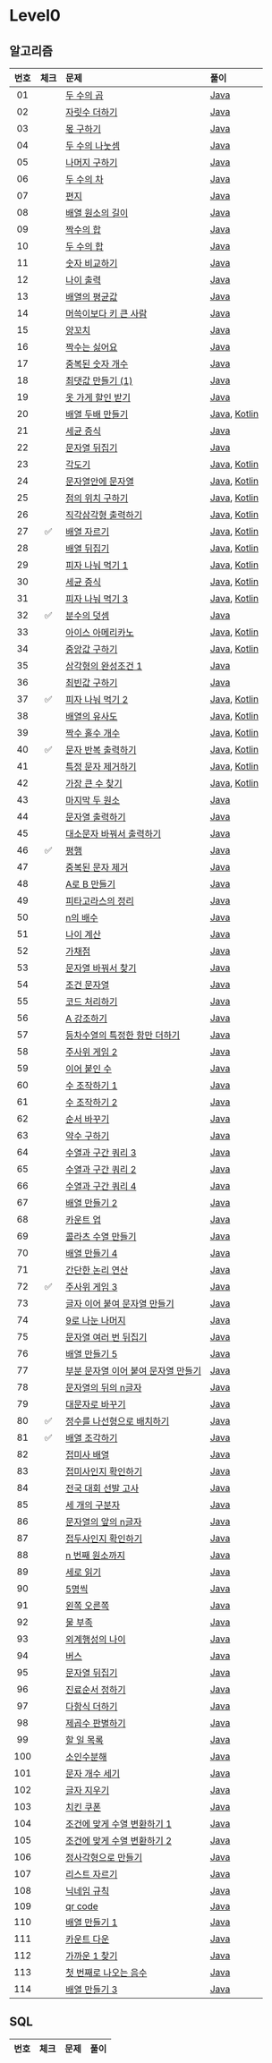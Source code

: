 
# Level0

## 알고리즘

| 번호 | 체크 | 문제 | 풀이 |
| :-: | :-: | :-- | :-- |
| 01 |                    | [두 수의 곱](https://school.programmers.co.kr/learn/courses/30/lessons/120804s/120804) | [Java](./solution/_01_두_수의_곱/Solution.java) |
| 02 |                    | [자릿수 더하기](https://school.programmers.co.kr/learn/courses/30/lessons/120906) | [Java](./solution/_02_자릿수_더하기/Solution.java) |
| 03 |                    | [몫 구하기](https://school.programmers.co.kr/learn/courses/30/lessons/120805) | [Java](./solution/_03_몫_구하기/Solution.java) |
| 04 |                    | [두 수의 나눗셈](https://school.programmers.co.kr/learn/courses/30/lessons/120806) | [Java](./solution/_04_두_수의_나눗셈/Solution.java) |
| 05 |                    | [나머지 구하기](https://school.programmers.co.kr/learn/courses/30/lessons/120810) | [Java](./solution/_05_나머지_구하기/Solution.java) |
| 06 |                    | [두 수의 차](https://school.programmers.co.kr/learn/courses/30/lessons/120803) | [Java](./solution/_06_두_수의_차/Solution.java) |
| 07 |                    | [편지](https://school.programmers.co.kr/learn/courses/30/lessons/120898) | [Java](./solution/_07_편지/Solution.java) |
| 08 |                    | [배열 원소의 길이](https://school.programmers.co.kr/learn/courses/30/lessons/120854) | [Java](./solution/_08_배열_원소의_길이/Solution.java) |
| 09 |                    | [짝수의 합](https://school.programmers.co.kr/learn/courses/30/lessons/120831) | [Java](./solution/_09_짝수의_합/Solution.java) |
| 10 |                    | [두 수의 합](https://school.programmers.co.kr/learn/courses/30/lessons/120802) | [Java](./solution/_10_두_수의_합/Solution.java) |
| 11 |                    | [숫자 비교하기](https://school.programmers.co.kr/learn/courses/30/lessons/120807) | [Java](./solution/_11_숫자_비교하기/Solution.java) |
| 12 |                    | [나이 출력](https://school.programmers.co.kr/learn/courses/30/lessons/120820) | [Java](./solution/_12_나이_출력/Solution.java) |
| 13 |                    | [배열의 평균값](https://school.programmers.co.kr/learn/courses/30/lessons/120817) | [Java](./solution/_13_배열의_평균값/Solution.java) |
| 14 |                    | [머쓱이보다 키 큰 사람](https://school.programmers.co.kr/learn/courses/30/lessons/120585) | [Java](./solution/_14_머쓱이보다_키_큰_사람/Solution.java) |
| 15 |                    | [양꼬치](https://school.programmers.co.kr/learn/courses/30/lessons/120830) | [Java](./solution/_15_양꼬치/Solution.java) |
| 16 |                    | [짝수는 싫어요](https://school.programmers.co.kr/learn/courses/30/lessons/120813) | [Java](./solution/_16_짝수는_싫어요/Solution.java) |
| 17 |                    | [중복된 숫자 개수](https://school.programmers.co.kr/learn/courses/30/lessons/120583) | [Java](./solution/_17_중복된_숫자_개수/Solution.java) |
| 18 |                    | [최댓값 만들기 (1)](https://school.programmers.co.kr/learn/courses/30/lessons/120847) | [Java](./solution/_18_최댓값_만들기_1/Solution.java) |
| 19 |                    | [옷 가게 할인 받기](https://school.programmers.co.kr/learn/courses/30/lessons/120818) | [Java](./solution/_19_옷_가게_할인_받기/Solution.java) |
| 20 |                    | [배열 두배 만들기](https://school.programmers.co.kr/learn/courses/30/lessons/120809) | [Java](./solution/_20_배열_두배_만들기/Solution.java), [Kotlin](./solution/_20_배열_두배_만들기/Solution.kt)|
| 21 |                    | [세균 증식](https://school.programmers.co.kr/learn/courses/30/lessons/120910) | [Java](./solution/_21_세균_증식/Solution.java) |
| 22 |                    | [문자열 뒤집기](https://school.programmers.co.kr/learn/courses/30/lessons/120822) | [Java](./solution/_22_문자열_뒤집기/Solution.java) |
| 23 |                    | [각도기](https://school.programmers.co.kr/learn/courses/30/lessons/120829) | [Java](./solution/_23_각도기/Solution.java), [Kotlin](./solution/_23_각도기/Solution.kt) |
| 24 |                    | [문자열안에 문자열](https://school.programmers.co.kr/learn/courses/30/lessons/120908) | [Java](./solution/_25_문자열안에_문자열/Solution.java), [Kotlin](./solution/_25_문자열안에_문자열/Solution.kt) |
| 25 |                    | [점의 위치 구하기](https://school.programmers.co.kr/learn/courses/30/lessons/120841) | [Java](./solution/_26_점의_위치_구하기/Solution.java), [Kotlin](./solution/_26_점의_위치_구하기/Solution.kt) |
| 26 |                    | [직각삼각형 출력하기](https://school.programmers.co.kr/learn/courses/30/lessons/120823) | [Java](./solution/_26_직각삼각형_출력하기/Solution.java), [Kotlin](./solution/_26_직각삼각형_출력하기/Solution.kt) |
| 27 | :white_check_mark: | [배열 자르기](https://school.programmers.co.kr/learn/courses/30/lessons/120833) | [Java](./solution/_27_배열_자르기/Solution.java), [Kotlin](./solution/_27_배열_자르기/Solution.kt) |
| 28 |                    | [배열 뒤집기](https://school.programmers.co.kr/learn/courses/30/lessons/120821) | [Java](./solution/_28_배열_뒤집기/Solution.java), [Kotlin](./solution/_28_배열_뒤집기/Solution.kt) |
| 29 |                    | [피자 나눠 먹기 1](https://school.programmers.co.kr/learn/courses/30/lessons/120814) | [Java](./solution/_29_피자_나눠_먹기/Solution.java), [Kotlin](./solution/_29_피자_나눠_먹기/Solution.kt) |
| 30 |                    | [세균 증식](https://school.programmers.co.kr/learn/courses/30/lessons/120910) | [Java](./solution/_30_세균_증식/Solution.java), [Kotlin](./solution/_30_세균_증식/Solution.kt) |
| 31 |                    | [피자 나눠 먹기 3](https://school.programmers.co.kr/learn/courses/30/lessons/120816) | [Java](./solution/_31_피자_나눠_먹기_3/Solution.java), [Kotlin](./solution/_31_피자_나눠_먹기_3/Solution.kt) |
| 32 | :white_check_mark: | [분수의 덧셈](https://school.programmers.co.kr/learn/courses/30/lessons/120808?language=java) | [Java](./solution/_32_분수의_덧셈/Solution.java) |
| 33 |                    | [아이스 아메리카노](https://school.programmers.co.kr/learn/courses/30/lessons/120819) | [Java](./solution/_33_아이스_아메리카노/Solution.java), [Kotlin](./solution/_33_아이스_아메리카노/Solution.kt) |
| 34 |                    | [중앙값 구하기](https://school.programmers.co.kr/learn/courses/30/lessons/120811) | [Java](./solution/_34_중앙값_구하기/Solution.java), [Kotlin](./solution/_34_중앙값_구하기/Solution.kt) |
| 35 |                    | [삼각형의 완성조건 1](https://school.programmers.co.kr/learn/courses/30/lessons/120889) | [Java](./solution/_35_삼각형의_완성조건_1/Solution.java) |
| 36 |                    | [최빈값 구하기](https://school.programmers.co.kr/learn/courses/30/lessons/120812) | [Java](./solution/_36_최빈값_구하기/Solution.java) |
| 37 | :white_check_mark: | [피자 나눠 먹기 2](https://school.programmers.co.kr/learn/courses/30/lessons/120815) | [Java](./solution/_37_피자_나눠_먹기_2/Solution.java), [Kotlin](./solution/_37_피자_나눠_먹기_2/Solution.kt) |
| 38 |                    | [배열의 유사도](https://school.programmers.co.kr/learn/courses/30/lessons/120903) | [Java](./solution/_38_배열의_유사도/Solution.java), [Kotlin](./solution/_38_배열의_유사도/Solution.kt) |
| 39 |                    | [짝수 홀수 개수](https://school.programmers.co.kr/learn/courses/30/lessons/120824) | [Java](./solution/_39_짝수_홀수_개수/Solution.java), [Kotlin](./solution/_39_짝수_홀수_개수/Solution.kt) |
| 40 | :white_check_mark: | [문자 반복 출력하기](https://school.programmers.co.kr/learn/courses/30/lessons/120825) | [Java](./solution/_40_문자_반복_출력하기/Solution.java), [Kotlin](./solution/_40_문자_반복_출력하기/Solution.kt) |
| 41 |                    | [특정 문자 제거하기](https://school.programmers.co.kr/learn/courses/30/lessons/120826) | [Java](./solution/_41_특정_문자_제거하기/Solution.java), [Kotlin](./solution/_41_특정_문자_제거하기/Solution.kt) |
| 42 |                    | [가장 큰 수 찾기](https://school.programmers.co.kr/learn/courses/30/lessons/120899) | [Java](./solution/_42_가장_큰_수_찾기/Solution.java), [Kotlin](./solution/_42_가장_큰_수_찾기/Solution.kt) |
| 43 |                    | [마지막 두 원소](https://school.programmers.co.kr/learn/courses/30/lessons/181927) | [Java](./solution/_43_마지막_두_원소/Solution.java) |
| 44 |                    | [문자열 출력하기](https://school.programmers.co.kr/learn/courses/30/lessons/181952) | [Java](./solution/_44_문자열_출력하기/Solution.java) |
| 45 |                    | [대소문자 바꿔서 출력하기](https://school.programmers.co.kr/learn/courses/30/lessons/181949) | [Java](./solution/_45_대소문자_바꿔서_출력하기/Solution.java) |
| 46 | :white_check_mark: | [평행](https://school.programmers.co.kr/learn/courses/30/lessons/120875) | [Java](./solution/_46_평행/Solution.java) |
| 47 |                    | [중복된 문자 제거](https://school.programmers.co.kr/learn/courses/30/lessons/120888) | [Java](./solution/_47_중복된_문자_제거/Solution.java) |
| 48 |                    | [A로 B 만들기](https://school.programmers.co.kr/learn/courses/30/lessons/120886) | [Java](./solution/_48_A로_B_만들기/Solution.java) |
| 49 |                    | [피타고라스의 정리](https://school.programmers.co.kr/learn/courses/30/lessons/250132) | [Java](./solution/_49_피타고라스의_정리/Solution.java) |
| 50 |                    | [n의 배수](https://school.programmers.co.kr/learn/courses/30/lessons/181937) | [Java](./solution/_50_n의_배수/Solution.java) |
| 51 |                    | [나이 계산](https://school.programmers.co.kr/learn/courses/30/lessons/250131) | [Java](./solution/_51_나이_계산/Solution.java) |
| 52 |                    | [가채점](https://school.programmers.co.kr/learn/courses/30/lessons/250128) | [Java](./solution/_52_가채점/Solution.java) |
| 53 |                    | [문자열 바꿔서 찾기](https://school.programmers.co.kr/learn/courses/30/lessons/181864?language=java) | [Java](./solution/_53_문자열_바꿔서_찾기/Solution.java) |
| 54 |                    | [조건 문자열](https://school.programmers.co.kr/learn/courses/30/lessons/181934) | [Java](./solution/_54_조건_문자열/Solution.java) |
| 55 |                    | [코드 처리하기](https://school.programmers.co.kr/learn/courses/30/lessons/181932) | [Java](./solution/_55_코드_처리하기/Solution.java) |
| 56 |                    | [A 강조하기](https://school.programmers.co.kr/learn/courses/30/lessons/181874) | [Java](./solution/_56_A_강조하기/Solution.java) |
| 57 |                    | [등차수열의 특정한 항만 더하기](https://school.programmers.co.kr/learn/courses/30/lessons/181931) | [Java](./solution/_57_등차수열의_특정한_항만_더하기/Solution.java) |
| 58 |                    | [주사위 게임 2](https://school.programmers.co.kr/learn/courses/30/lessons/181930) | [Java](./solution/_58_주사위_게임_2/Solution.java) |
| 59 |                    | [이어 붙인 수](https://school.programmers.co.kr/learn/courses/30/lessons/181928) | [Java](./solution/_59_이어_붙인_수/Solution.java) |
| 60 |                    | [수 조작하기 1](https://school.programmers.co.kr/learn/courses/30/lessons/181926) | [Java](./solution/_60_수_조작하기_1/Solution.java) |
| 61 |                    | [수 조작하기 2](https://school.programmers.co.kr/learn/courses/30/lessons/181925) | [Java](./solution/_61_수_조작하기_2/Solution.java) |
| 62 |                    | [순서 바꾸기](https://school.programmers.co.kr/learn/courses/30/lessons/181891) | [Java](./solution/_62_순서_바꾸기/Solution.java) |
| 63 |                    | [약수 구하기](https://school.programmers.co.kr/learn/courses/30/lessons/120897) | [Java](./solution/_63_약수_구하기/Solution.java) |
| 64 |                    | [수열과 구간 쿼리 3](https://school.programmers.co.kr/learn/courses/30/lessons/181924) | [Java](./solution/_64_수열과_구간_쿼리_3/Solution.java) |
| 65 |                    | [수열과 구간 쿼리 2](https://school.programmers.co.kr/learn/courses/30/lessons/181923) | [Java](./solution/_65_수열과_구간_쿼리_2/Solution.java) |
| 66 |                    | [수열과 구간 쿼리 4](https://school.programmers.co.kr/learn/courses/30/lessons/181922) | [Java](./solution/_66_수열과_구간_쿼리_4/Solution.java) |
| 67 |                    | [배열 만들기 2](https://school.programmers.co.kr/learn/courses/30/lessons/181921) | [Java](./solution/_67_배열_만들기_2/Solution.java) |
| 68 |                    | [카운트 업](https://school.programmers.co.kr/learn/courses/30/lessons/181920) | [Java](./solution/_68_카운트_업/Solution.java) |
| 69 |                    | [콜라츠 수열 만들기](https://school.programmers.co.kr/learn/courses/30/lessons/181919) | [Java](./solution/_69_콜라츠_수열_만들기/Solution.java) |
| 70 |                    | [배열 만들기 4](https://school.programmers.co.kr/learn/courses/30/lessons/181918) | [Java](./solution/_70_배열_만들기_4/Solution.java) |
| 71 |                    | [간단한 논리 연산](https://school.programmers.co.kr/learn/courses/30/lessons/181917) | [Java](./solution/_71_간단한_논리_연산/Solution.java) |
| 72 | :white_check_mark: | [주사위 게임 3](https://school.programmers.co.kr/learn/courses/30/lessons/181916) | [Java](./solution/_72_주사위_게임_3/Solution.java) |
| 73 |                    | [글자 이어 붙여 문자열 만들기](https://school.programmers.co.kr/learn/courses/30/lessons/181915) | [Java](./solution/_73_글자_이어_붙여_문자열_만들기/Solution.java) |
| 74 |                    | [9로 나눈 나머지](https://school.programmers.co.kr/learn/courses/30/lessons/181914) | [Java](./solution/_74_9로_나눈_나머지/Solution.java) |
| 75 |                    | [문자열 여러 번 뒤집기](https://school.programmers.co.kr/learn/courses/30/lessons/181913) | [Java](./solution/_75_문자열_여러_번_뒤집기/Solution.java) |
| 76 |                    | [배열 만들기 5](https://school.programmers.co.kr/learn/courses/30/lessons/181912) | [Java](./solution/_76_배열_만들기_5/Solution.java) |
| 77 |                    | [부분 문자열 이어 붙여 문자열 만들기](https://school.programmers.co.kr/learn/courses/30/lessons/181911) | [Java](./solution/_77_부분_문자열_이어_붙여_문자열_만들기/Solution.java) |
| 78 |                    | [문자열의 뒤의 n글자](https://school.programmers.co.kr/learn/courses/30/lessons/181910) | [Java](./solution/_78_문자열의_뒤의_n글자/Solution.java) |
| 79 |                    | [대문자로 바꾸기](https://school.programmers.co.kr/learn/courses/30/lessons/181877) | [Java](./solution/_79_대문자로_바꾸기/Solution.java) |
| 80 | :white_check_mark: | [정수를 나선형으로 배치하기](https://school.programmers.co.kr/learn/courses/30/lessons/181832) | [Java](./solution/_80_정수를_나선형으로_배치하기/Solution.java) |
| 81 | :white_check_mark: | [배열 조각하기](https://school.programmers.co.kr/learn/courses/30/lessons/181893) | [Java](./solution/_81_배열_조각하기/Solution.java) |
| 82 |                    | [접미사 배열](https://school.programmers.co.kr/learn/courses/30/lessons/181909) | [Java](./solution/_82_접미사_배열/Solution.java) |
| 83 |                    | [접미사인지 확인하기](https://school.programmers.co.kr/learn/courses/30/lessons/181908) | [Java](./solution/_83_접미사인지_확인하기/Solution.java) |
| 84 |                    | [전국 대회 선발 고사](https://school.programmers.co.kr/learn/courses/30/lessons/181851) | [Java](./solution/_84_전국_대회_선발_고사/Solution.java) |
| 85 |                    | [세 개의 구분자](https://school.programmers.co.kr/learn/courses/30/lessons/181862) | [Java](./solution/_85_세_개의_구분자/Solution.java) |
| 86 |                    | [문자열의 앞의 n글자](https://school.programmers.co.kr/learn/courses/30/lessons/181907) | [Java](./solution/_86_문자열의_앞의_n글자/Solution.java) |
| 87 |                    | [접두사인지 확인하기](https://school.programmers.co.kr/learn/courses/30/lessons/181906) | [Java](./solution/_87_접두사인지_확인하기/Solution.java) |
| 88 |                    | [n 번째 원소까지](https://school.programmers.co.kr/learn/courses/30/lessons/181889) | [Java](./solution/_88_n_번째_원소까지/Solution.java) |
| 89 |                    | [세로 읽기](https://school.programmers.co.kr/learn/courses/30/lessons/181904) | [Java](./solution/_89_세로_읽기/Solution.java) |
| 90 |                    | [5명씩](https://school.programmers.co.kr/learn/courses/30/lessons/181886) | [Java](./solution/_90_5명씩/Solution.java) |
| 91 |                    | [왼쪽 오른쪽](https://school.programmers.co.kr/learn/courses/30/lessons/181890) | [Java](./solution/_91_왼쪽_오른쪽/Solution.java) |
| 92 |                    | [물 부족](https://school.programmers.co.kr/learn/courses/30/lessons/340202) | [Java](./solution/_92_물_부족/Solution.java) |
| 93 |                    | [외계행성의 나이](https://school.programmers.co.kr/learn/courses/30/lessons/120834) | [Java](./solution/_93_외계행성의_나이/Solution.java) |
| 94 |                    | [버스](https://school.programmers.co.kr/learn/courses/30/lessons/340201) | [Java](./solution/_94_버스/Solution.java) |
| 95 |                    | [문자열 뒤집기](https://school.programmers.co.kr/learn/courses/30/lessons/181905) | [Java](./solution/_95_문자열_뒤집기/Solution.java) |
| 96 |                    | [진료순서 정하기](https://school.programmers.co.kr/learn/courses/30/lessons/120835) | [Java](./solution/_96_진료순서_정하기/Solution.java) |
| 97 |                    | [다항식 더하기](https://school.programmers.co.kr/learn/courses/30/lessons/120863) | [Java](./solution/_97_다항식_더하기/Solution.java) |
| 98 |                    | [제곱수 판별하기](https://school.programmers.co.kr/learn/courses/30/lessons/120909) | [Java](./solution/_98_제곱수_판별하기/Solution.java) |
| 99 |                    | [할 일 목록](https://school.programmers.co.kr/learn/courses/30/lessons/181885) | [Java](./solution/_99_할_일_목록/Solution.java) |
| 100 |                    | [소인수분해](https://school.programmers.co.kr/learn/courses/30/lessons/120852) | [Java](./solution/_100_소인수분해/Solution.java) |
| 101 |                    | [문자 개수 세기](https://school.programmers.co.kr/learn/courses/30/lessons/181902) | [Java](./solution/_101_문자_개수_세기/Solution.java) |
| 102 |                    | [글자 지우기](https://school.programmers.co.kr/learn/courses/30/lessons/181900) | [Java](./solution/_102_글자_지우기/Solution.java) |
| 103 |                    | [치킨 쿠폰](https://school.programmers.co.kr/learn/courses/30/lessons/120884) | [Java](./solution/_103_치킨_쿠폰/Solution.java) |
| 104 |                    | [조건에 맞게 수열 변환하기 1](https://school.programmers.co.kr/learn/courses/30/lessons/181882) | [Java](./solution/_104_조건에_맞게_수열_변환하기_1/Solution.java) |
| 105 |                    | [조건에 맞게 수열 변환하기 2](https://school.programmers.co.kr/learn/courses/30/lessons/181881) | [Java](./solution/_105_조건에_맞게_수열_변환하기_2/Solution.java) |
| 106 |                    | [정사각형으로 만들기](https://school.programmers.co.kr/learn/courses/30/lessons/181830) | [Java](./solution/_106_정사각형으로_만들기/Solution.java) |
| 107 |                    | [리스트 자르기](https://school.programmers.co.kr/learn/courses/30/lessons/181897) | [Java](./solution/_107_리스트_자르기/Solution.java) |
| 108 |                    | [닉네임 규칙](https://school.programmers.co.kr/learn/courses/30/lessons/340200) | [Java](./solution/_108_닉네임_규칙/Solution.java) |
| 109 |                    | [qr code](https://school.programmers.co.kr/learn/courses/30/lessons/181903) | [Java](./solution/_109_qr_code/Solution.java) |
| 110 |                    | [배열 만들기 1](https://school.programmers.co.kr/learn/courses/30/lessons/181901) | [Java](./solution/_110_배열_만들기_1/Solution.java) |
| 111 |                    | [카운트 다운](https://school.programmers.co.kr/learn/courses/30/lessons/181899) | [Java](./solution/_111_카운트_다운/Solution.java) |
| 112 |                    | [가까운 1 찾기](https://school.programmers.co.kr/learn/courses/30/lessons/181898) | [Java](./solution/_112_가까운_1_찾기/Solution.java) |
| 113 |                    | [첫 번째로 나오는 음수](https://school.programmers.co.kr/learn/courses/30/lessons/181896) | [Java](./solution/_113_첫_번째로_나오는_음수/Solution.java) |
| 114 |                    | [배열 만들기 3](https://school.programmers.co.kr/learn/courses/30/lessons/181895) | [Java](./solution/_114_배열_만들기_3/Solution.java) |

## SQL

| 번호 | 체크 | 문제 | 풀이 |
| :-: | :-: | :-- | :-- |
